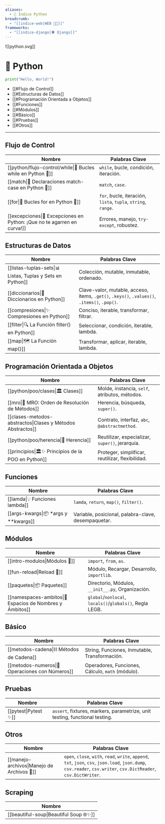 ```yaml
---
aliases:
  - 🐍 Índice Python
breadcrumb:
  - "[[indice-web|WEB 🔗📝]]"
frameworks:
  - "[[indice-django|🕷️ Django]]"
---
```

![[python.svg]]
# 🧭 Python
```python
print("Hello, World!")
```
- [[#Flujo de Control]]
- [[#Estructuras de Datos]]
- [[#Programación Orientada a Objetos]]
- [[#Funciones]]
- [[#Módulos]]
- [[#Básico]]
- [[#Pruebas]]
- [[#Otros]]

---
## Flujo de Control

| Nombre                                                                  | Palabras Clave                                                |
| ----------------------------------------------------------------------- | ------------------------------------------------------------- |
| [[python/flujo-control/while\|🐍 Bucles while en Python 🐍]]                                 | `while`, bucle, condición, iteración.                         |
| [[match\|🎯 Declaraciones match-case en Python 🎯]]                     | `match`, `case`.                                              |
| [[for\|🔁 Bucles for en Python 🔁]]                                     | `for`, bucle, iteración, `lista`, `tupla`, `string`, `range`. |
| [[excepciones\|🐍 Excepciones en Python: ¡Que no te agarren en curva!]] | Errores, manejo, `try-except`, robustez.                      |
## Estructuras de Datos

| Nombre                                                     | Palabras Clave                                                                               |
| ---------------------------------------------------------- | -------------------------------------------------------------------------------------------- |
| [[listas-tuplas-sets\|📊 Listas, Tuplas y Sets en Python]] | Colección, mutable, inmutable, ordenado.                                                     |
| [[diccionarios\|📖 Diccionarios en Python]]                | Clave-valor, mutable, acceso, ítems, `.get()`, `.keys()`, `.values()`, `.items()`, `.pop()`. |
| [[compresiones\|✨ Compresiones en Python]]                 | Conciso, iterable, transformar, filtrar.                                                     |
| [[filter\|🔍 La Función filter() en Python]]               | Seleccionar, condición, iterable, lambda.                                                    |
| [[map\|🗺️ La Función map()]]                              | Transformar, aplicar, iterable, lambda.                                                      |
## Programación Orientada a Objetos

| Nombre                                                     | Palabras Clave                                   |
| ---------------------------------------------------------- | ------------------------------------------------ |
| [[python/poo/clases\|🏛️ Clases]]                                     | Molde, instancia, `self`, atributos, métodos.    |
| [[mro\|📜 MRO: Orden de Resolución de Métodos]]            | Herencia, búsqueda, `super()`.                   |
| [[clases-metodos-abstractos\|Clases y Métodos Abstractos]] | Contrato, interfaz, `abc`, `@abstractmethod`.    |
| [[python/poo/herencia\|🧬 Herencia]]                                  | Reutilizar, especializar, `super()`, jerarquía.  |
| [[principios\|🏛️✨ Principios de la POO en Python]]        | Proteger, simplificar, reutilizar, flexibilidad. |

## Funciones

| Nombre                               | Palabras Clave                                      |
| ------------------------------------ | --------------------------------------------------- |
| [[lamda\|💡 Funciones lambda]]       | `lamda`, `return`, `map()`, `filter()`.             |
| [[args-kwargs\|📦 *args y **kwargs]] | Variable, posicional, palabra-clave, desempaquetar. |
## Módulos

| Nombre                                                   | Palabras Clave                                           |
| -------------------------------------------------------- | -------------------------------------------------------- |
| [[intro-modulos\|Módulos 🐍]]                            | `import`, `from`, `as`.                                  |
| [[fun-reload\|Reload 🔄]]                                | Módulo, Recargar, Desarrollo, `importlib`.               |
| [[paquetes\|📦 Paquetes]]                                | Directorio, Módulos, `__init__.py`, Organización.        |
| [[namespaces-ambitos\|🌌 Espacios de Nombres y Ámbitos]] | `global`/`nonlocal`, `locals()`/`globals()`, Regla LEGB. |
## Básico

| Nombre                                          | Palabras Clave                                   |
| ----------------------------------------------- | ------------------------------------------------ |
| [[metodos-cadena\|⛓️ Métodos de Cadena]]        | String, Funciones, Inmutable, Transformación.    |
| [[metodos-numeros\|🔢 Operaciones con Números]] | Operadores, Funciones, Cálculo, `math` (módulo). |
## Pruebas

| Nombre               | Palabras Clave                                                              |
| -------------------- | --------------------------------------------------------------------------- |
| [[pytest\|Pytest ✨]] | `assert`, fixtures, markers, parametrize, unit testing, functional testing. |

## Otros

| Nombre                                     | Palabras Clave                                                                                                                                                      |
| ------------------------------------------ | ------------------------------------------------------------------------------------------------------------------------------------------------------------------- |
| [[manejo-archivos\|Manejo de Archivos 📂]] | `open`, `close`, `with`, `read`, `write`, `append`, `txt`, `json`, `csv`, `json.load`, `json.dump`, `csv.reader`, `csv.writer`, `csv.DictReader`, `csv.DictWriter`. |
## Scraping

| Nombre                                 |
| -------------------------------------- |
| [[beautiful-soup\|Beautiful Soup 🌐✨]] |
